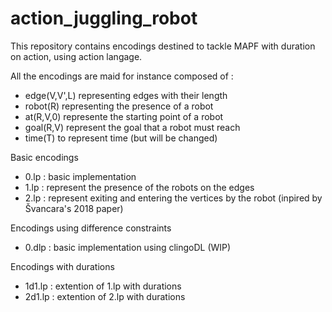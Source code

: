# action_juggling_robot

This repository contains encodings destined to tackle MAPF with duration on action, using action langage.

All the encodings are maid for instance composed of :
* edge(V,V',L) representing edges with their length
* robot(R) representing the presence of a robot
* at(R,V,0) represente the starting point of a robot
* goal(R,V) represent the goal that a robot must reach
* time(T) to represent time (but will be changed)

Basic encodings
* 0.lp : basic implementation
* 1.lp : represent the presence of the robots on the edges
* 2.lp : represent exiting and entering the vertices by the robot (inpired by Švancara's 2018 paper)

Encodings using difference constraints
* 0.dlp : basic implementation using clingoDL (WIP)

Encodings with durations
* 1d1.lp : extention of 1.lp with durations
* 2d1.lp : extention of 2.lp with durations
